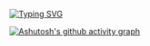 [![Typing SVG](https://readme-typing-svg.herokuapp.com?color=%2336BCF7&lines=Computer+science+student)](https://git.io/typing-svg)


[![Ashutosh's github activity graph](https://github-readme-activity-graph.vercel.app/graph?username=DilemaFixer&theme=dracula)](https://github.com/ashutosh00710/github-readme-activity-graph)
